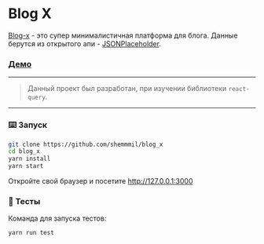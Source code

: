 # Blog X

[Blog-x](https://blog-x.vercel.app/) - это супер минималистичная платформа для блога. Данные берутся из открытого апи - [JSONPlaceholder](https://jsonplaceholder.typicode.com/).

### [Демо](https://blog-x.vercel.app/)

---

> Данный проект был разработан, при изучении библиотеки `react-query`.

---

### ⌨️ Запуск

```bash
git clone https://github.com/shemmmil/blog_x
cd blog_x
yarn install
yarn start
```

Откройте свой браузер и посетите http://127.0.0.1:3000

### 🔨 Тесты

Команда для запуска тестов:

```bash
yarn run test
```
